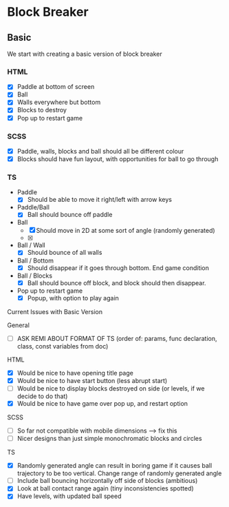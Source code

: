 # Block Breaker

## Basic

We start with creating a basic version of block breaker

### HTML

-   [x] Paddle at bottom of screen
-   [x] Ball
-   [x] Walls everywhere but bottom
-   [x] Blocks to destroy
-   [x] Pop up to restart game

### SCSS

-   [x] Paddle, walls, blocks and ball should all be different colour
-   [x] Blocks should have fun layout, with opportunities for ball to go through

### TS

-   Paddle
    -   [x] Should be able to move it right/left with arrow keys
-   Paddle/Ball
    -   [x] Ball should bounce off paddle
-   Ball
    -   [x] Should move in 2D at some sort of angle (randomly generated)
    -   [x]
-   Ball / Wall
    -   [x] Should bounce of all walls
-   Ball / Bottom
    -   [x] Should disappear if it goes through bottom. End game condition
-   Ball / Blocks
    -   [x] Ball should bounce off block, and block should then disappear.
-   Pop up to restart game
    -   [x] Popup, with option to play again

Current Issues with Basic Version

General

-   [ ] ASK REMI ABOUT FORMAT OF TS (order of:
        params, func declaration, class, const variables from doc)

HTML

-   [x] Would be nice to have opening title page
-   [x] Would be nice to have start button (less abrupt start)
-   [ ] Would be nice to display blocks destroyed on side (or levels, if we decide to do that)
-   [x] Would be nice to have game over pop up, and restart option

SCSS

-   [ ] So far not compatible with mobile dimensions --> fix this
-   [ ] Nicer designs than just simple monochromatic blocks and circles

TS

-   [x] Randomly generated angle can result in boring game if it causes ball trajectory to be too vertical. Change range of randomly generated angle
-   [ ] Include ball bouncing horizontally off side of blocks (ambitious)
-   [x] Look at ball contact range again (tiny inconsistencies spotted)
-   [x] Have levels, with updated ball speed
